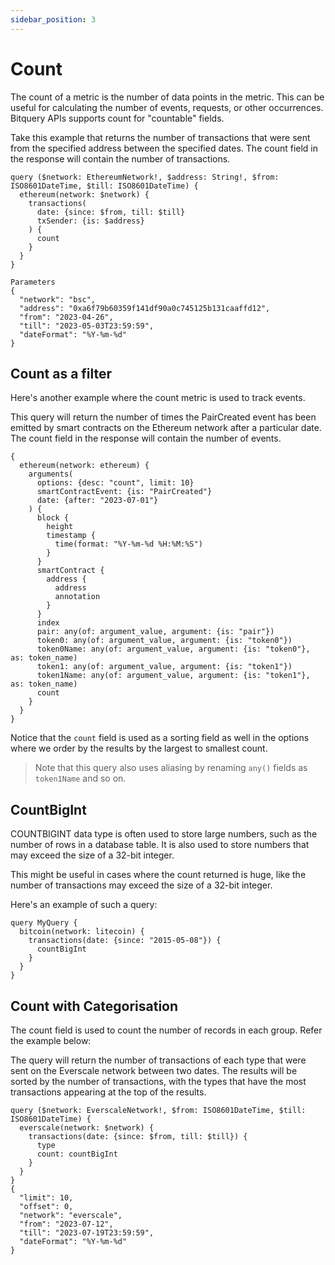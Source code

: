 ```yaml
---
sidebar_position: 3
---
```


# Count


The count of a metric is the number of data points in the metric. This can be useful for calculating the number of events, requests, or other occurrences. Bitquery APIs supports count for "countable" fields.

Take this example that returns the number of transactions that were sent from the specified address between the specified dates. The count field in the response will contain the number of transactions.

```
query ($network: EthereumNetwork!, $address: String!, $from: ISO8601DateTime, $till: ISO8601DateTime) {
  ethereum(network: $network) {
    transactions(
      date: {since: $from, till: $till}
      txSender: {is: $address}
    ) {
      count
    }
  }
}

Parameters
{
  "network": "bsc",
  "address": "0xa6f79b60359f141df90a0c745125b131caaffd12",
  "from": "2023-04-26",
  "till": "2023-05-03T23:59:59",
  "dateFormat": "%Y-%m-%d"
}
```

## Count as a filter

Here's another example where the count metric is used to track events.

This query will return the number of times the PairCreated event has been emitted by smart contracts on the Ethereum network after a particular date. The count field in the response will contain the number of events.

```
{
  ethereum(network: ethereum) {
    arguments(
      options: {desc: "count", limit: 10}
      smartContractEvent: {is: "PairCreated"}
      date: {after: "2023-07-01"}
    ) {
      block {
        height
        timestamp {
          time(format: "%Y-%m-%d %H:%M:%S")
        }
      }
      smartContract {
        address {
          address
          annotation
        }
      }
      index
      pair: any(of: argument_value, argument: {is: "pair"})
      token0: any(of: argument_value, argument: {is: "token0"})
      token0Name: any(of: argument_value, argument: {is: "token0"}, as: token_name)
      token1: any(of: argument_value, argument: {is: "token1"})
      token1Name: any(of: argument_value, argument: {is: "token1"}, as: token_name)
      count
    }
  }
}
```


Notice that the `count` field is used as a sorting field as well in the options where we order by the results by the largest to smallest count.


> Note that this query also uses aliasing by renaming  `any()` fields as `token1Name` and so on. 

## CountBigInt

COUNTBIGINT data type is often used to store large numbers, such as the number of rows in a database table. It is also used to store numbers that may exceed the size of a 32-bit integer.

This might be useful in cases where the count returned is huge, like the number of transactions may exceed the size of a 32-bit integer.

Here's an example of such a query:

```
query MyQuery {
  bitcoin(network: litecoin) {
    transactions(date: {since: "2015-05-08"}) {
      countBigInt
    }
  }
}

```
## Count with Categorisation

The count field is used to count the number of records in each group. Refer the example below:

The query will return the number of transactions of each type that were sent on the Everscale network between two dates. The results will be sorted by the number of transactions, with the types that have the most transactions appearing at the top of the results.

```
query ($network: EverscaleNetwork!, $from: ISO8601DateTime, $till: ISO8601DateTime) {
  everscale(network: $network) {
    transactions(date: {since: $from, till: $till}) {
      type
      count: countBigInt
    }
  }
}
{
  "limit": 10,
  "offset": 0,
  "network": "everscale",
  "from": "2023-07-12",
  "till": "2023-07-19T23:59:59",
  "dateFormat": "%Y-%m-%d"
}
```
